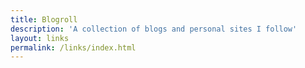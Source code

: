 ```yaml
---
title: Blogroll
description: 'A collection of blogs and personal sites I follow'
layout: links
permalink: /links/index.html
---
```

